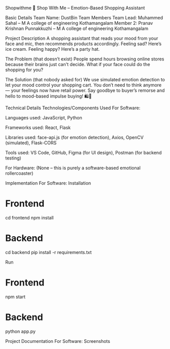 Shopwithme 🎯
Shop With Me – Emotion-Based Shopping Assistant

Basic Details
Team Name: DustBin
Team Members
Team Lead: Muhammed Sahal – M A college of engineering Kothamangalam
Member 2: Pranav Krishnan Punnakkuzhi – M A college of engineering Kothamangalam

Project Description
A shopping assistant that reads your mood from your face and mic, then recommends products accordingly. Feeling sad? Here’s ice cream. Feeling happy? Here’s a party hat.

The Problem (that doesn’t exist)
People spend hours browsing online stores because their brains just can't decide. What if your face could do the shopping for you?

The Solution (that nobody asked for)
We use simulated emotion detection to let your mood control your shopping cart. You don’t need to think anymore — your feelings now have retail power. Say goodbye to buyer’s remorse and hello to mood-based impulse buying! 🛍️🧠

Technical Details
Technologies/Components Used
For Software:

Languages used: JavaScript, Python

Frameworks used: React, Flask

Libraries used: face-api.js (for emotion detection), Axios, OpenCV (simulated), Flask-CORS

Tools used: VS Code, GitHub, Figma (for UI design), Postman (for backend testing)

For Hardware:
(None – this is purely a software-based emotional rollercoaster)

Implementation
For Software:
Installation
# Frontend
cd frontend
npm install

# Backend
cd backend
pip install -r requirements.txt

Run
# Frontend
npm start

# Backend
python app.py

Project Documentation
For Software:
Screenshots
